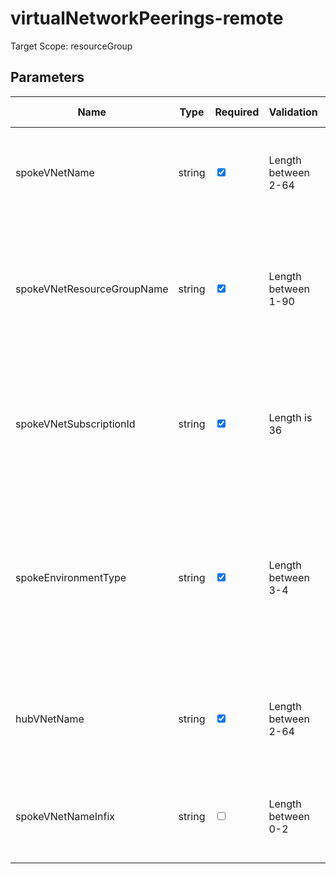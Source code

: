 ﻿# virtualNetworkPeerings-remote

Target Scope: resourceGroup

## Parameters
| Name | Type | Required | Validation | Default value | Description |
| -- |  -- | -- | -- | -- | -- |
| spokeVNetName | string | <input type="checkbox" checked> | Length between 2-64 | <pre></pre> | The name of the Spoke VNet. This is the VNet you are trying to attach to the central hub. |
| spokeVNetResourceGroupName | string | <input type="checkbox" checked> | Length between 1-90 | <pre></pre> | The name of the resourcegroup where the Spoke VNet resides in. This is the VNet you are trying to attach to the central hub. |
| spokeVNetSubscriptionId | string | <input type="checkbox" checked> | Length is 36 | <pre></pre> | The ID of the subscription where the Spoke VNet resides in. This is the VNet you are trying to attach to the central hub. |
| spokeEnvironmentType | string | <input type="checkbox" checked> | Length between 3-4 | <pre></pre> | The environment type of the subscription where the Spoke VNet resides in. For example: `dev`, `acc`, `prd`. This is the VNet you are trying to attach to the central hub. |
| hubVNetName | string | <input type="checkbox" checked> | Length between 2-64 | <pre></pre> | The name of the Hub VNet. This is the VNet which acts as the central Hub in the Hub/spoke model. |
| spokeVNetNameInfix | string | <input type="checkbox"> | Length between 0-2 | <pre>''</pre> | An optional infix to add to the VNet name in the name of the peering: vnet-purpose-<infix>-env |
